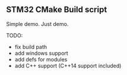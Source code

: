 STM32 CMake Build script
-------------------------

Simple demo. Just demo. 

TODO: 
* fix build path
* add windows support
* add defs for modules
* add C++ support (C++14 support included)